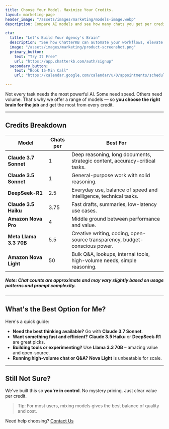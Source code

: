 ```yaml
---
title: Choose Your Model. Maximize Your Credits.
layout: marketing-page
header_image: "/assets/images/marketing/models-image.webp"
description: Compare AI models and see how many chats you get per credit.

cta:
  title: "Let's Build Your Agency's Brain"
  description: "See how ChatterKB can automate your workflows, elevate your team, and impress your clients."
  image: "/assets/images/marketing/product-screenshot.png"
  primary_button:
    text: "Try It Free"
    url: "https://app.chatterkb.com/auth/signup"
  secondary_button:
    text: "Book 15-Min Call"
    url: "https://calendar.google.com/calendar/u/0/appointments/schedules/AcZssZ0oYQ10osj27ugUfwOrSoV893uJ-kWPhIKNBhII5bTlwc3j6HdkEunH29TciGeOttFjfxqEn92O"

---
```


Not every task needs the most powerful AI. Some need speed. Others need volume. That's why we offer a range of models — so **you choose the right brain for the job** and get the most from every credit.

---

## Credits Breakdown

| **<i class="bi bi-cpu me-1"></i> Model**                  | **Chats per <i class="bi bi-coin ms-1"></i>** | **Best For**                                                                 |
|---------------------------|----------------------|------------------------------------------------------------------------------|
| **Claude 3.7 Sonnet**     | 1                    | Deep reasoning, long documents, strategic content, accuracy-critical tasks. |
| **Claude 3.5 Sonnet**     | 1                    | General-purpose work with solid reasoning.                                  |
| **DeepSeek-R1**           | 2.5                  | Everyday use, balance of speed and intelligence, technical tasks.           |
| **Claude 3.5 Haiku**      | 3.75                 | Fast drafts, summaries, low-latency use cases.                              |
| **Amazon Nova Pro**       | 4                    | Middle ground between performance and value.                                |
| **Meta Llama 3.3 70B**    | 5.5                  | Creative writing, coding, open-source transparency, budget-conscious power. |
| **Amazon Nova Light**     | 50                   | Bulk Q&A, lookups, internal tools, high-volume needs, simple reasoning.     |

##### Note: Chat counts are approximate and may vary slightly based on usage patterns and prompt complexity.
---

## What's the Best Option for Me?

Here's a quick guide:

- **Need the best thinking available?** Go with **Claude 3.7 Sonnet**.
- **Want something fast and efficient?** **Claude 3.5 Haiku** or **DeepSeek-R1** are great picks.
- **Building tools or experimenting?** Use **Llama 3.3 70B** – amazing value and open-source.
- **Running high-volume chat or Q&A?** **Nova Light** is unbeatable for scale.

---

## Still Not Sure?

We've built this so **you're in control**. No mystery pricing. Just clear value per credit.

> Tip: For most users, mixing models gives the best balance of quality and cost.

Need help choosing? [Contact Us](mailto:hello@chatterkb.com)

